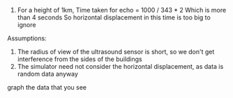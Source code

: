 1) For a height of 1km, 
Time taken for echo = 1000 / 343 * 2
Which is more than 4 seconds
So horizontal displacement in this time is too big to ignore

Assumptions:
1) The radius of view of the ultrasound sensor is short, so we don't get interference from the sides of the buildings
2) The simulator need not consider the horizontal displacement, as data is random data anyway

graph the data that you see
